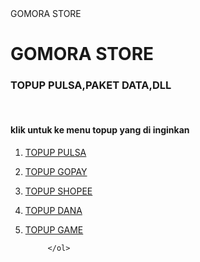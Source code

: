 <!DOCTYPE html>
<html>
<head>
    <meta charset="utf-8">
    <meta name="viewport" content="width=device-width, initial-scale=1">
	<tittle>GOMORA STORE</tittle>
</head>
<body>
    <h1>GOMORA STORE</h1>
    <h3>TOPUP PULSA,PAKET DATA,DLL</h3>
    <br>
        <H4><strong>klik untuk ke menu topup yang di inginkan</strong></H4>
         <ol>
            <li><p><a href="../PULSA/pulsa.html">TOPUP PULSA</a></p></li>
            <li><p><a href="../shop/gopay.html">TOPUP GOPAY</a></p></li>
            <li><p><a href="../shop/shopee.html">TOPUP SHOPEE</a></p></li>
            <li><p><a href="../shop/dana.html">TOPUP DANA</a></p></li>
            <li><p><a href="../GAME/topup game.html">TOPUP GAME</a></p></li>

         </ol>
</body>
</html>

